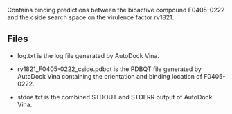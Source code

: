 Contains binding predictions between the bioactive compound F0405-0222 and the cside search space on the virulence factor rv1821.

## Files

- log.txt is the log file generated by AutoDock Vina.

- rv1821_F0405-0222_cside.pdbqt is the PDBQT file generated by AutoDock Vina containing the orientation and binding location of F0405-0222.

- stdoe.txt is the combined STDOUT and STDERR output of AutoDock Vina.

